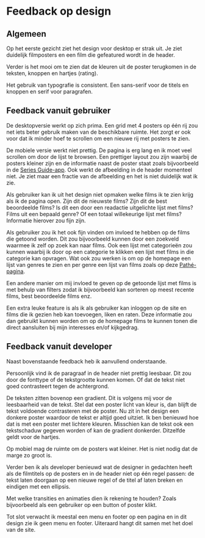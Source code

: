 # Feedback op design

## Algemeen

Op het eerste gezicht ziet het design voor desktop er strak uit. Je ziet duidelijk filmposters en een film die gefeatured wordt in de header.

Verder is het mooi om te zien dat de kleuren uit de poster terugkomen in de teksten, knoppen en hartjes (rating).

Het gebruik van typografie is consistent. Een sans-serif voor de titels en knoppen en serif voor paragrafen.

## Feedback vanuit gebruiker

De desktopversie werkt op zich prima. Een grid met 4 posters op één rij zou net iets beter gebruik maken van de beschikbare ruimte. Het zorgt er ook voor dat ik minder hoef te scrollen om een nieuwe rij met posters te zien.

De mobiele versie werkt niet prettig. De pagina is erg lang en ik moet veel scrollen om door de lijst te browsen. Een prettiger layout zou zijn waarbij de posters kleiner zijn en de informatie naast de poster staat zoals bijvoorbeeld in de [Series Guide-app](https://cdn.teamandroid.com/wp-content/uploads/2016/02/Series-Guide-Android-6.jpg). Ook werkt de afbeelding in de header momenteel niet. Je ziet maar een fractie van de afbeelding en het is niet duidelijk wat ik zie.

Als gebruiker kan ik uit het design niet opmaken welke films ik te zien krijg als ik de pagina open. Zijn dit de nieuwste films? Zijn dit de best beoordeelde films? Is dit een door een readactie uitgelichte lijst met films? Films uit een bepaald genre? Of een totaal willekeurige lijst met films? Informatie hierover zou fijn zijn.

Als gebruiker zou ik het ook fijn vinden om invloed te hebben op de films die getoond worden. Dit zou bijvoorbeeld kunnen door een zoekveld waarmee ik zelf op zoek kan naar films. Ook een lijst met categorieën zou kunnen waarbij ik door op een categorie te klikken een lijst met films in die categorie kan opvragen. Wat ook zou werken is om op de homepage een lijst van genres te zien en per genre een lijst van films zoals op deze [Pathé-pagina](https://www.pathe.nl/films).

Een andere manier om mij invloed te geven op de getoonde lijst met films is met behulp van filters zodat ik bijvoorbeeld kan sorteren op meest recente films, best beoordeelde films enz.

Een extra leuke feature is als ik als gebruiker kan inloggen op de site en films die ik gezien heb kan toevoegen, liken en raten. Deze informatie zou dan gebruikt kunnen worden om op de homepage films te kunnen tonen die direct aansluiten bij mijn interesses en/of kijkgedrag.

## Feedback vanuit developer

Naast bovenstaande feedback heb ik aanvullend onderstaande.

Persoonlijk vind ik de paragraaf in de header niet prettig leesbaar. Dit zou door de fonttype of de tekstgrootte kunnen komen. Of dat de tekst niet goed contrasteert tegen de achtergrond.

De teksten zitten bovenop een gradient. Dit is volgens mij voor de leesbaarheid van de tekst. Stel dat een poster licht van kleur is, dan blijft de tekst voldoende contrasteren met de poster. Nu zit in het design een donkere poster waardoor de tekst er altijd goed uitziet. Ik ben benieuwd hoe dat is met een poster met lichtere kleuren. Misschien kan de tekst ook een tekstschaduw gegeven worden of kan de gradient donkerder. Ditzelfde geldt voor de hartjes.

Op mobiel mag de ruimte om de posters wat kleiner. Het is niet nodig dat de marge zo groot is.

Verder ben ik als developer benieuwd wat de designer in gedachten heeft als de filmtitels op de posters en in de header niet op één regel passen: de tekst laten doorgaan op een nieuwe regel of de titel af laten breken en eindigen met een ellipsis.

Met welke transities en animaties dien ik rekening te houden? Zoals bijvoorbeeld als een gebruiker op een button of poster klikt.

Tot slot verwacht ik meestal een menu en footer op een pagina en in dit design zie ik geen menu en footer. Uiteraard hangt dit samen met het doel van de site.
